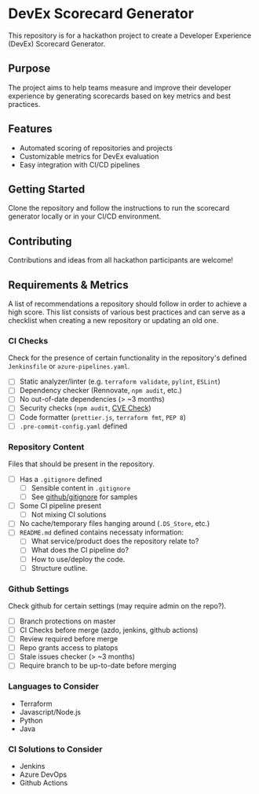 # DevEx Scorecard Generator

This repository is for a hackathon project to create a Developer Experience (DevEx) Scorecard Generator.

## Purpose
The project aims to help teams measure and improve their developer experience by generating scorecards based on key metrics and best practices.

## Features
- Automated scoring of repositories and projects
- Customizable metrics for DevEx evaluation
- Easy integration with CI/CD pipelines

## Getting Started
Clone the repository and follow the instructions to run the scorecard generator locally or in your CI/CD environment.

## Contributing
Contributions and ideas from all hackathon participants are welcome!

## Requirements & Metrics

A list of recommendations a repository should follow in order to achieve a high score. This list consists of various best practices and can serve as a checklist when creating a new repository or updating an old one.

### CI Checks

Check for the presence of certain functionality in the repository's defined `Jenkinsfile` or `azure-pipelines.yaml`. 

- [ ] Static analyzer/linter (e.g. `terraform validate`, `pylint`, `ESLint`)
- [ ] Dependency checker (Rennovate, `npm audit`, etc.)
- [ ] No out-of-date dependencies (> ~3 months)
- [ ] Security checks (`npm audit`, [CVE Check](https://app.opencve.io/cve/?product=terraform&vendor=hashicorp))
- [ ] Code formatter (`prettier.js`, `terraform fmt`, `PEP 8`)
- [ ] `.pre-commit-config.yaml` defined

### Repository Content

Files that should be present in the repository.

- [ ] Has a `.gitignore` defined
  - [ ] Sensible content in `.gitignore`
  - [ ] See [github/gitignore](https://github.com/github/gitignore) for samples
- [ ] Some CI pipeline present
  - [ ] Not mixing CI solutions
- [ ] No cache/temporary files hanging around (`.DS_Store`, etc.)
- [ ] `README.md` defined contains necessaty information:
  - [ ] What service/product does the repository relate to?
  - [ ] What does the CI pipeline do?
  - [ ] How to use/deploy the code.
  - [ ] Structure outline.

### Github Settings

Check github for certain settings (may require admin on the repo?). 

- [ ] Branch protections on master
- [ ] CI Checks before merge (azdo, jenkins, github actions)
- [ ] Review required before merge
- [ ] Repo grants access to platops
- [ ] Stale issues checker (> ~3 months)
- [ ] Require branch to be up-to-date before merging

### Languages to Consider

- Terraform
- Javascript/Node.js
- Python
- Java

### CI Solutions to Consider

- Jenkins
- Azure DevOps
- Github Actions